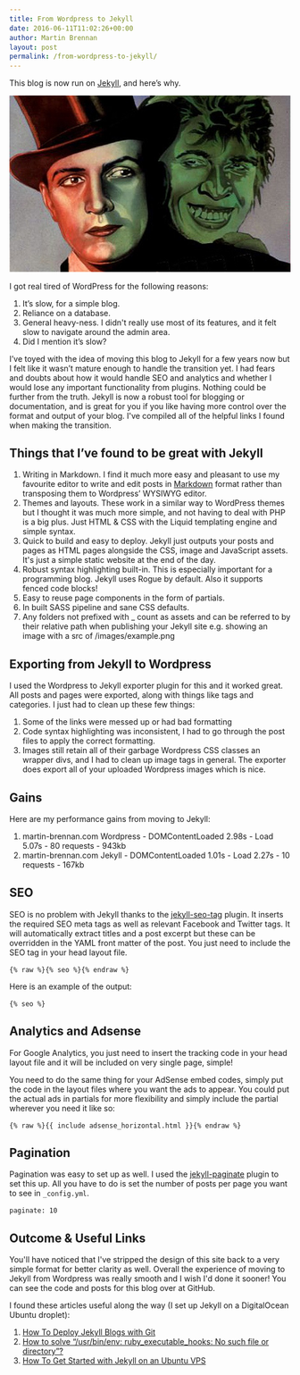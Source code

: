 ```yaml
---
title: From Wordpress to Jekyll
date: 2016-06-11T11:02:26+00:00
author: Martin Brennan
layout: post
permalink: /from-wordpress-to-jekyll/
---
```


This blog is now run on [Jekyll](https://jekyllrb.com/), and here’s why.

![Jekyll](/images/jekyll-and-hyde.jpg)

I got real tired of WordPress for the following reasons:

1. It’s slow, for a simple blog.
2. Reliance on a database.
3. General heavy-ness. I didn't really use most of its features, and it felt slow to navigate around the admin area.
4. Did I mention it’s slow?

I’ve toyed with the idea of moving this blog to Jekyll for a few years now but I felt like it wasn’t mature enough to handle the transition yet. I had fears and doubts about how it would handle SEO and analytics and whether I would lose any important functionality from plugins. Nothing could be further from the truth. Jekyll is now a robust tool for blogging or documentation, and is great for you if you like having more control over the format and output of your blog. I've compiled all of the helpful links I found when making the transition. <!--more-->

## Things that I’ve found to be great with Jekyll

1. Writing in Markdown. I find it much more easy and pleasant to use my favourite editor to write and edit posts in [Markdown](https://daringfireball.net/projects/markdown/) format rather than transposing them to Wordpress’ WYSIWYG editor.
2. Themes and layouts. These work in a similar way to WordPress themes but I thought it was much more simple, and not having to deal with PHP is a big plus. Just HTML & CSS with the Liquid templating engine and simple syntax.
3. Quick to build and easy to deploy. Jekyll just outputs your posts and pages as HTML pages alongside the CSS, image and JavaScript assets. It's just a simple static website at the end of the day.
4. Robust syntax highlighting built-in. This is especially important for a programming blog. Jekyll uses Rogue by default. Also it supports fenced code blocks!
5. Easy to reuse page components in the form of partials.
6. In built SASS pipeline and sane CSS defaults.
7. Any folders not prefixed with _ count as assets and can be referred to by their relative path when publishing your Jekyll site e.g. showing an image with a src of /images/example.png

## Exporting from Jekyll to Wordpress

I used the Wordpress to Jekyll exporter plugin for this and it worked great. All posts and pages were exported, along with things like tags and categories. I just had to clean up these few things:

1. Some of the links were messed up or had bad formatting
2. Code syntax highlighting was inconsistent, I had to go through the post files to apply the correct formatting.
3. Images still retain all of their garbage Wordpress CSS classes an wrapper divs, and I had to clean up image tags in general. The exporter does export all of your uploaded Wordpress images which is nice.

## Gains

Here are my performance gains from moving to Jekyll:

1. martin-brennan.com Wordpress - DOMContentLoaded 2.98s - Load 5.07s - 80 requests - 943kb
2. martin-brennan.com Jekyll    - DOMContentLoaded 1.01s - Load 2.27s - 10 requests - 167kb

## SEO

SEO is no problem with Jekyll thanks to the [jekyll-seo-tag](https://github.com/jekyll/jekyll-seo-tag) plugin. It inserts the required SEO meta tags as well as relevant Facebook and Twitter tags. It will automatically extract titles and a post excerpt but these can be overridden in the YAML front matter of the post. You just need to include the SEO tag in your head layout file.

```erb
{% raw %}{% seo %}{% endraw %}
```

Here is an example of the output:

```
{% seo %}
```

## Analytics and Adsense

For Google Analytics, you just need to insert the tracking code in your head layout file and it will be included on very single page, simple!

You need to do the same thing for your AdSense embed codes, simply put the code in the layout files where you want the ads to appear. You could put the actual ads in partials for more flexibility and simply include the partial wherever you need it like so:

```erb
{% raw %}{{ include adsense_horizontal.html }}{% endraw %}
```

## Pagination

Pagination was easy to set up as well. I used the [jekyll-paginate](https://github.com/jekyll/jekyll-paginate) plugin to set this up. All you have to do is set the number of posts per page you want to see in `_config.yml`.

```
paginate: 10
```

## Outcome & Useful Links

You'll have noticed that I've stripped the design of this site back to a very simple format for better clarity as well. Overall the experience of moving to Jekyll from Wordpress was really smooth and I wish I'd done it sooner! You can see the code and posts for this blog over at GitHub.

I found these articles useful along the way (I set up Jekyll on a DigitalOcean Ubuntu droplet):

1. [How To Deploy Jekyll Blogs with Git](https://www.digitalocean.com/community/tutorials/how-to-deploy-jekyll-blogs-with-git)
2. [How to solve “/usr/bin/env: ruby_executable_hooks: No such file or directory”?](http://stackoverflow.com/questions/26247926/how-to-solve-usr-bin-env-ruby-executable-hooks-no-such-file-or-directory)
3. [How To Get Started with Jekyll on an Ubuntu VPS](https://www.digitalocean.com/community/tutorials/how-to-get-started-with-jekyll-on-an-ubuntu-vps)
